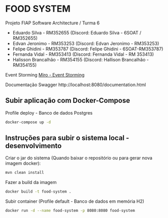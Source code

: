 # FOOD SYSTEM

Projeto FIAP
Software Architecture / Turma 6

- Eduardo Silva - RM352655 (Discord: Eduardo Silva - 6SOAT / RM352655)
- Edvan Jeronimo - RM353253 (Discord: Edvan Jeronimo - RM353253)
- Felipe Ghidini - RM353787 (Discord: Felipe Ghidini - 6SOAT-RM353787)
- Fernanda Vidal - RM353413 (Discord: Fernanda Vidal - RM 353413)
- Halisson Brancalhão - RM354155 (Discord: Hallison Brancalhão - RM354155)

Event Storming
[Miro - Event Storming](https://miro.com/app/board/uXjVKPwP9b0=/?share_link_id=965497713343)


Documentação Swagger
http://localhost:8080/documentation.html


## Subir aplicação com Docker-Compose
Profile deploy - Banco de dados Postgres
```sh
docker-compose up -d
```


## Instruções para subir o sistema local - desenvolvimento
Criar o jar do sistema (Quando baixar o repositório ou para gerar nova imagem docker):
```sh
mvn clean install  
```
Fazer a build da imagem
```sh
docker build -t food-system .
```
Subir container (Profile default - Banco de dados em memória H2)
```sh
docker run -d --name food-system -p 8080:8080 food-system
```

